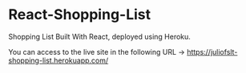 # React-Shopping-List
Shopping List Built With React, deployed using Heroku.

You can access to the live site in the following URL -> https://juliofslt-shopping-list.herokuapp.com/
